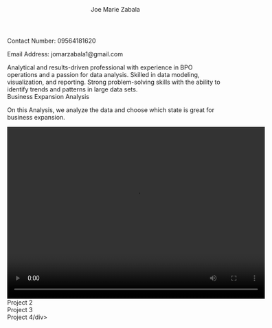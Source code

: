 <!DOCTYPE html>
<html lang="en">
<head>
    <meta charset="UTF-8">
    <meta name="viewport" content="width=device-width, initial-scale=1.0">
    <link rel="stylesheet" href="mystyle.css">
    <title>My Portfolio</title>
</head>
<header>Joe Marie Zabala</header>
<P>Contact Number: 09564181620</P>
<P>Email Address: jomarzabala1@gmail.com</P>
<Body>Analytical and results-driven professional with experience in BPO operations and a passion for data analysis. Skilled in data modeling, visualization, and reporting. Strong problem-solving skills with the ability to identify trends and patterns in large data sets.</Body>
<body>
    <Div class="parent">
        <div Class="box">Business Expansion Analysis
            <p>On this Analysis, we analyze the data and choose which state is great for business expansion.</p>
            <video width="600" height="400" controls>
                <source src="C:\Users\Papa\Downloads\VideoAnalysis.mp4" type="video/mp4">
                Your browser does not support the video tag.
            </video>
        </div>
        <div Class="box">Project 2</div>
        <div Class="box">Project 3</div>
        <div Class="box">Project 4/div>
    </Div>
    </html>
    
